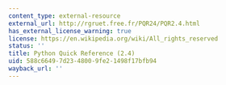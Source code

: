```yaml
---
content_type: external-resource
external_url: http://rgruet.free.fr/PQR24/PQR2.4.html
has_external_license_warning: true
license: https://en.wikipedia.org/wiki/All_rights_reserved
status: ''
title: Python Quick Reference (2.4)
uid: 588c6649-7d23-4800-9fe2-1498f17bfb94
wayback_url: ''
---
```

